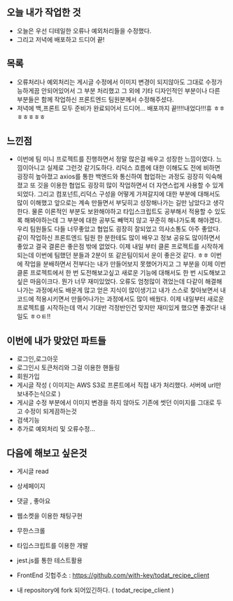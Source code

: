 ## 오늘 내가 작업한 것
- 오늘은 우선 디테일한 오류나 예외처리들을 수정했다.
- 그리고 저녁에 배포하고 드디어 끝!

## 목록
- 오류처리나 예외처리는 게시글 수정에서 이미지 변경이 되지않아도 그대로 수정가능하게끔 안되어있어서 그 부분 처리했고 그 외에 기타 디자인적인 부분이나 다른 부분들은 함께 작업하신 프론트엔드 팀원분께서 수정해주셨다.
- 저녁에 백,프론트 모두 준비가 완료되어서 드디어... 배포까지 끝!!!!내었다!!!휴 ㅎㅎㅎㅎㅎㅎㅎ

## 느낀점
- 이번에 팀 미니 프로젝트를 진행하면서 정말 많은걸 배우고 성장한 느낌이였다. 느낌이아니고 실제로 그런것 같기도하다. 리덕스 흐름에 대한 이해도도 전에 비하면 굉장히 높아졌고 axios를 통한 백엔드와 통신하여 협업하는 과정도 굉장히 익숙해졌고 또 깃을 이용한 협업도 굉장히 많이 작업하면서 더 자연스럽게 사용할 수 있게 되었다. 그리고 컴포넌트,리덕스 구성을 어떻게 가져갈지에 대한 부분에 대해서도 많이 이해했고 앞으로는 계속 만들면서 부딪히고 성장해나가는 길만 남았다고 생각한다. 물론 이론적인 부분도 보완해야하고 타입스크립트도 공부해서 적용할 수 있도록 해봐야하는데 그 부분에 대한 공부도 빼먹지 않고 꾸준히 해나가도록 해야겠다. 우리 팀원들도 다들 너무좋았고 협업도 굉장히 잘되었고 의사소통도 아주 좋았다. 같이 작업하신 프론트엔드 팀원 한 분한테도 많이 배우고 정보 공유도 많이하면서 좋았고 결국 결론은 좋은점 밖에 없었다. 이제 내일 부터 클론 프로젝트를 시작하게되는데 이번에 팀했던 분들과 2분이 또 같은팀이되서 운이 좋은것 같다. ㅎㅎ 이번에 작업을 분배하면서 전부다는 내가 만들어보지 못했어가지고 그 부분을 이제 이번 클론 프로젝트에서 한 번 도전해보고싶고 새로운 기능에 대해서도 한 번 시도해보고 싶은 마음이크다. 뭔가 너무 재미있었다. 오류도 엄청많이 겪었는데 다같이 해결해 나가는 과정에서도 배운게 많고 얻은 지식이 많이생기고 내가 스스로 찾아보면서 내 코드에 적용시키면서 만들어나가는 과정에서도 많이 배웠다. 이제 내일부터 새로운 프로젝트를 시작하는데 역시 기대반 걱정반인건 맞지만 재미있게 했으면 좋겠다! 내일도 ㅎㅇㅌ!!

## 이번에 내가 맞았던 파트들
- 로그인,로그아웃
- 로그인시 토큰처리와 그걸 이용한 핸들링
- 회원가입
- 게시글 작성 ( 이미지는 AWS S3로 프론트에서 직접 내가 처리했다.  서버에 url만 보내주는식으로 )
- 게시글 수정 부분에서 이미지 변경을 하지 않아도 기존에 썻던 이미지를 그대로 두고 수정이 되게끔하는것
- 검색기능
- 추가로 예외처리 및 오류수정...

## 다음에 해보고 싶은것
- 게시글 read
- 상세페이지
- 댓글 , 좋아요
- 웹소켓을 이용한 채팅구현
- 무한스크롤
- 타입스크립트를 이용한 개발
- jest.js를 통한 테스트활용

- FrontEnd 깃헙주소 : https://github.com/with-key/todat_recipe_client
- 내 repository에 fork 되어있긴하다. ( todat_recipe_client )

